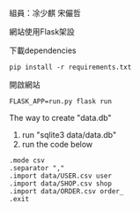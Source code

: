 組員：凃少麒 宋儼哲

網站使用Flask架設

下載dependencies
```
pip install -r requirements.txt
```
開啟網站
```
FLASK_APP=run.py flask run
```

The way to create "data.db"
1. run "sqlite3 data/data.db"
2. run the code below
```
.mode csv
.separator ","
.import data/USER.csv user
.import data/SHOP.csv shop
.import data/ORDER.csv order_
.exit
```